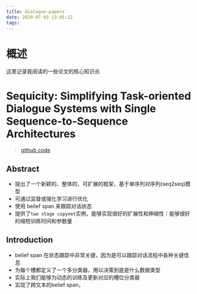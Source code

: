```yaml
---
title: dialogue-papers
date: 2020-07-03 13:45:22
tags:
---
```


# 概述

这里记录我阅读的一些论文的核心知识点

# Sequicity: Simplifying Task-oriented Dialogue Systems with Single Sequence-to-Sequence Architectures

> [github code](https://github.com/WING-NUS/sequicity)

## Abstract

- 提出了一个新颖的、整体的、可扩展的框架，基于单序列对序列(seq2seq)模型
- 可通过监督或强化学习进行优化
- 使用 belief span 来跟踪对话状态
- 提供了`two stage copynet`实例，能够实现很好的扩展性和伸缩性：能够很好的缩短训练时间和参数量

## Introduction

- belief span 在状态跟踪中非常关键，因为是可以跟踪对话流程中各种关键信息
- 为每个槽都定义了一个多分类器，用以决策到底是什么数据类型
- 实际上我们能够为动态的训练及更新对应的槽位分类器
- 实现了跨文本的belief span，